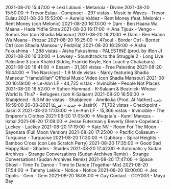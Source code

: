 2021-08-20 15:47:00 -> Lexi Lalauni - Metanoia - Divine
2021-08-20 15:50:00 -> Trevor Eulau - Composer - 297 vistas - Music in Waves - Trevor Eulau
2021-08-20 15:53:00 -> Aurelio Valdez - Rent Money (feat. Melonic) - Rent Money (con Melonic)
2021-08-20 16:13:00 -> Dam - Ben Haana Wa Maana - Hada Yid’ie Sitna
2021-08-20 16:17:00 -> Ana Tijoux - Vengo - Somos Sur (con Shadia Mansour)
2021-08-20 16:21:00 -> Dam - Ben Haana Wa Maana - Prozac
2021-08-20 16:25:00 -> 47soul - Border Ctrl - Border Ctrl (con Shadia Mansour y Fedzilla)
2021-08-20 16:29:00 -> Aisha Fukushima - 1,288 vistas - Aisha Fukushima - PALESTINE (prod. by iRon J)
2021-08-20 16:33:00 -> Lowkey - Soundtrack to the Struggle 2 - Long Live Palestine 3 (con Khaled Siddiq, Frankie Boyle, Ken Loach y Chakabars)
2021-08-20 16:41:00 -> Essam - 31,391 vistas - Free Palestine
2021-08-20 16:44:00 -> The Narcicyst - 1.9 M de vistas - Narcy featuring Shadia Mansour "Hamdulillah" Official Music Video (con Shadia Mansour)
2021-08-20 16:49:00 -> Le-Ann LF - 44,725 vistas - Invincible - People Not Places
2021-08-20 16:52:00 -> Suheir Hammad - K-Salaam & Beatnick: Whose World Is This? - Refugees (con K-Salaam)
2021-08-20 16:56:00 -> Shabjdeed - 6.3 M de vistas - Shabjdeed - Amrikkka (Prod. Al Nather) شب جديد - امريكا
2021-08-20 16:59:00 -> JasiriX - 71,702 vistas - Checkpoint - Jasiri X
2021-08-20 17:03:00 -> Le-Ann LF - 15,366 vistas - Invincible - The Emperor's Clothes
2021-08-20 17:05:00 -> Muqata'a - Kamil Manqus - Ikmal
2021-08-20 17:09:00 -> Jesse Futerman y Beverly Glenn-Copeland - Luckey - Luckey
2021-08-20 17:19:00 -> Kate NV - Room For The Moon - Sayonara (Full Moon Version)
2021-08-20 17:25:00 -> Pacific Coliseum - Turquoise - Turquoise
2021-08-20 17:30:00 -> Dubharp - Spiral Heights - Bamboo Cross (con Lee Scratch Perry)
2021-08-20 17:35:00 -> Good Sad Happy Bad - Shades - Shades
2021-08-20 17:42:00 -> Automatic y Sudan Archives - Strange Conversations (Sudan Archives Remix) - Strange Conversations (Sudan Archives Remix)
2021-08-20 17:47:00 -> Space Ghost - Time To Dance - Time to Dance (Together Mix)
2021-08-20 17:54:00 -> Tammy Lakkis - Notice - Notice
2021-08-20 18:00:00 -> Jex Opolis - Gem - Gem
2021-08-20 18:05:00 -> Guy Contact - COY003 - Maya Bay
